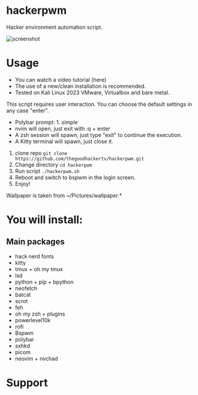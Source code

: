 # hackerpwm
Hacker environment automation script.

![screenshot](https://raw.githubusercontent.com/thegoodhackertv/hackerpwm/main/env.png)

# Usage
- You can watch a video tutorial (here)
- The use of a new/clean installation is recommended.
- Tested on Kali Linux 2023 VMware, Virtualbox and bare metal.

This script requires user interaction. You can choose the default settings in any case "enter".
- Polybar prompt: 1. simple
- nvim will open, just exit with :q + enter
- A zsh session will spawn, just type "exit" to continue the execution.
- A Kitty terminal will spawn, just close it.

1. clone repo `git clone https://github.com/thegoodhackertv/hackerpwm.git`
2. Change directory `cd hackerpwm`
3. Run script `./hackerpwm.sh`
4. Reboot and switch to bspwm in the login screen.
5. Enjoy!

Wallpaper is taken from ~/Pictures/wallpaper.*

# You will install:
## Main packages
- hack nerd fonts
- kitty
- tmux + oh my tmux
- lsd
- python + pip + bpython
- neofetch
- batcat
- scrot
- feh
- oh my zsh + plugins
- powerlevel10k
- rofi
- Bspwm
- polybar
- sxhkd
- picom
- neovim + nvchad

# Support
